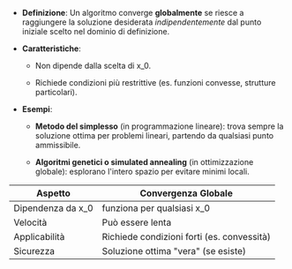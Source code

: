 

- **Definizione**: Un algoritmo converge **globalmente** se riesce a raggiungere la soluzione desiderata _indipendentemente_ dal punto iniziale scelto nel dominio di definizione.
    
- **Caratteristiche**:
    
    - Non dipende dalla scelta di x_0​.
        
    - Richiede condizioni più restrittive (es. funzioni convesse, strutture particolari).
        
- **Esempi**:
    
    - **Metodo del simplesso** (in programmazione lineare): trova sempre la soluzione ottima per problemi lineari, partendo da qualsiasi punto ammissibile.
        
    - **Algoritmi genetici o simulated annealing** (in ottimizzazione globale): esplorano l'intero spazio per evitare minimi locali.



| Aspetto           | Convergenza Globale                        |
| ----------------- | ------------------------------------------ |
| Dipendenza da x_0 | funziona per qualsiasi x_0                 |
| Velocità          | Può essere lenta                           |
| Applicabilità     | Richiede condizioni forti (es. convessità) |
| Sicurezza         | Soluzione ottima "vera" (se esiste)        |
